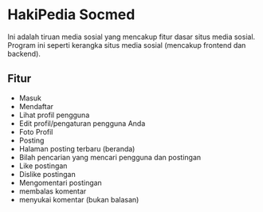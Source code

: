 # HakiPedia Socmed

Ini adalah tiruan media sosial yang mencakup fitur dasar situs media sosial. Program ini seperti kerangka situs media sosial (mencakup frontend dan backend).
## Fitur

- Masuk
- Mendaftar
- Lihat profil pengguna
- Edit profil/pengaturan pengguna Anda
- Foto Profil
- Posting
- Halaman posting terbaru (beranda)
- Bilah pencarian yang mencari pengguna dan postingan
- Like postingan
- Dislike postingan
- Mengomentari postingan
- membalas komentar
- menyukai komentar (bukan balasan)
